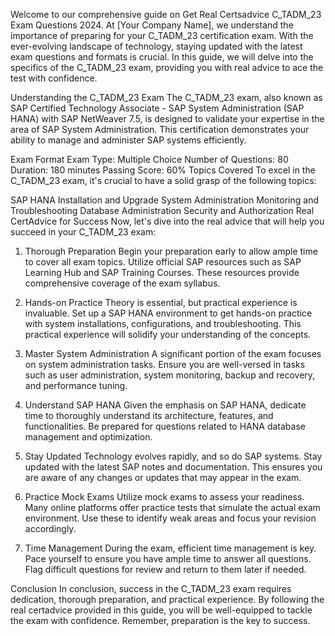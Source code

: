 Welcome to our comprehensive guide on Get Real Certsadvice C_TADM_23 Exam Questions 2024. At [Your Company Name], we understand the importance of preparing for your C_TADM_23 certification exam. With the ever-evolving landscape of technology, staying updated with the latest exam questions and formats is crucial. In this guide, we will delve into the specifics of the C_TADM_23 exam, providing you with real advice to ace the test with confidence.

Understanding the C_TADM_23 Exam
The C_TADM_23 exam, also known as SAP Certified Technology Associate - SAP System Administration (SAP HANA) with SAP NetWeaver 7.5, is designed to validate your expertise in the area of SAP System Administration. This certification demonstrates your ability to manage and administer SAP systems efficiently.

Exam Format
Exam Type: Multiple Choice
Number of Questions: 80
Duration: 180 minutes
Passing Score: 60%
Topics Covered
To excel in the C_TADM_23 exam, it's crucial to have a solid grasp of the following topics:

SAP HANA Installation and Upgrade
System Administration
Monitoring and Troubleshooting
Database Administration
Security and Authorization
Real CertAdvice for Success
Now, let's dive into the real advice that will help you succeed in your C_TADM_23 exam:

1. Thorough Preparation
Begin your preparation early to allow ample time to cover all exam topics. Utilize official SAP resources such as SAP Learning Hub and SAP Training Courses. These resources provide comprehensive coverage of the exam syllabus.

2. Hands-on Practice
Theory is essential, but practical experience is invaluable. Set up a SAP HANA environment to get hands-on practice with system installations, configurations, and troubleshooting. This practical experience will solidify your understanding of the concepts.

3. Master System Administration
A significant portion of the exam focuses on system administration tasks. Ensure you are well-versed in tasks such as user administration, system monitoring, backup and recovery, and performance tuning.

4. Understand SAP HANA
Given the emphasis on SAP HANA, dedicate time to thoroughly understand its architecture, features, and functionalities. Be prepared for questions related to HANA database management and optimization.

5. Stay Updated
Technology evolves rapidly, and so do SAP systems. Stay updated with the latest SAP notes and documentation. This ensures you are aware of any changes or updates that may appear in the exam.

6. Practice Mock Exams
Utilize mock exams to assess your readiness. Many online platforms offer practice tests that simulate the actual exam environment. Use these to identify weak areas and focus your revision accordingly.

7. Time Management
During the exam, efficient time management is key. Pace yourself to ensure you have ample time to answer all questions. Flag difficult questions for review and return to them later if needed.

Conclusion
In conclusion, success in the C_TADM_23 exam requires dedication, thorough preparation, and practical experience. By following the real certadvice provided in this guide, you will be well-equipped to tackle the exam with confidence. Remember, preparation is the key to success.

